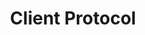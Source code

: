 ---
layout: default
title: Client Protocol
grand_parent: Components
parent: Libraries
nav_order: 2
---